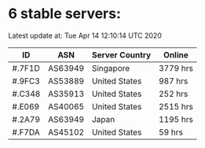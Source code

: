 # 6 stable servers:

Latest update at: Tue Apr 14 12:10:14 UTC 2020

| ID | ASN | Server Country | Online |
| -- | --- | -------------- | ------ |
| #.7F1D | AS63949 | Singapore | 3779 hrs |
| #.9FC3 | AS53889 | United States | 987 hrs |
| #.C348 | AS35913 | United States | 252 hrs |
| #.E069 | AS40065 | United States | 2515 hrs |
| #.2A79 | AS63949 | Japan | 1195 hrs |
| #.F7DA | AS45102 | United States | 59 hrs |

